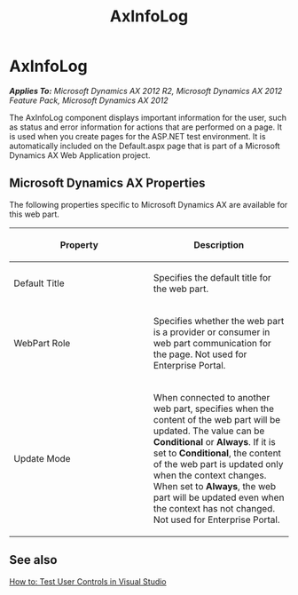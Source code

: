 ﻿---
title: AxInfoLog
TOCTitle: AxInfoLog
ms:assetid: de046eaf-3767-4b42-8a82-0d80bcb1e4e7
ms:mtpsurl: https://msdn.microsoft.com/en-us/library/Cc639851(v=AX.60)
ms:contentKeyID: 28119505
ms.date: 11/07/2012
mtps_version: v=AX.60
---

# AxInfoLog 


_**Applies To:** Microsoft Dynamics AX 2012 R2, Microsoft Dynamics AX 2012 Feature Pack, Microsoft Dynamics AX 2012_

The AxInfoLog component displays important information for the user, such as status and error information for actions that are performed on a page. It is used when you create pages for the ASP.NET test environment. It is automatically included on the Default.aspx page that is part of a Microsoft Dynamics AX Web Application project.

## Microsoft Dynamics AX Properties

The following properties specific to Microsoft Dynamics AX are available for this web part.

<table>
<colgroup>
<col style="width: 50%" />
<col style="width: 50%" />
</colgroup>
<thead>
<tr class="header">
<th><p>Property</p></th>
<th><p>Description</p></th>
</tr>
</thead>
<tbody>
<tr class="odd">
<td><p>Default Title</p></td>
<td><p>Specifies the default title for the web part.</p></td>
</tr>
<tr class="even">
<td><p>WebPart Role</p></td>
<td><p>Specifies whether the web part is a provider or consumer in web part communication for the page. Not used for Enterprise Portal.</p></td>
</tr>
<tr class="odd">
<td><p>Update Mode</p></td>
<td><p>When connected to another web part, specifies when the content of the web part will be updated. The value can be <strong>Conditional</strong> or <strong>Always</strong>. If it is set to <strong>Conditional</strong>, the content of the web part is updated only when the context changes. When set to <strong>Always</strong>, the web part will be updated even when the context has not changed. Not used for Enterprise Portal.</p></td>
</tr>
</tbody>
</table>


## See also

[How to: Test User Controls in Visual Studio](how-to-test-user-controls-in-visual-studio.md)

